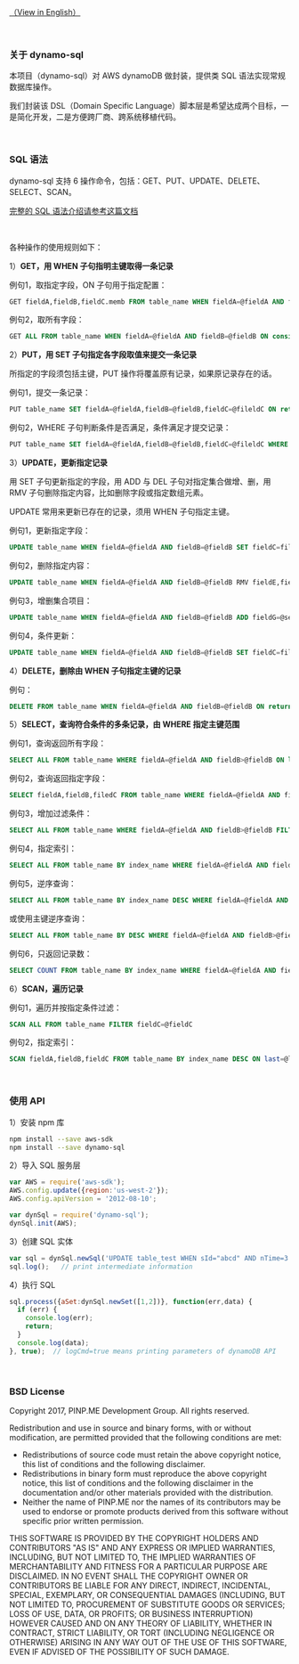 [（View in English）](README.md)

&nbsp;

### 关于 dynamo-sql

本项目（dynamo-sql）对 AWS dynamoDB 做封装，提供类 SQL 语法实现常规数据库操作。

我们封装该 DSL（Domain Specific Language）脚本层是希望达成两个目标，一是简化开发，二是方便跨厂商、跨系统移植代码。

&nbsp;

### SQL 语法

dynamo-sql 支持 6 操作命令，包括：GET、PUT、UPDATE、DELETE、SELECT、SCAN。

[完整的 SQL 语法介绍请参考这篇文档](https://pinp.github.io/product-blogs/index.html?page=D171220-02.txt)

&nbsp;

各种操作的使用规则如下：

1）**GET，用 WHEN 子句指明主键取得一条记录**

例句1，取指定字段，ON 子句用于指定配置：

``` sql
GET fieldA,fieldB,fieldC.memb FROM table_name WHEN fieldA=@fieldA AND fieldB=@fieldB ON consistent=TRUE
```

例句2，取所有字段：

``` sql
GET ALL FROM table_name WHEN fieldA=@fieldA AND fieldB=@fieldB ON consistent=TRUE
```

2）**PUT，用 SET 子句指定各字段取值来提交一条记录**

所指定的字段须包括主键，PUT 操作将覆盖原有记录，如果原记录存在的话。

例句1，提交一条记录：

``` sql
PUT table_name SET fieldA=@fieldA,fieldB=@fieldB,fieldC=@fileldC ON return="ALL_OLD"
```

例句2，WHERE 子句判断条件是否满足，条件满足才提交记录：

``` sql
PUT table_name SET fieldA=@fieldA,fieldB=@fieldB,fieldC=@fileldC WHERE attribute_exists(fieldD)
```

3）**UPDATE，更新指定记录**

用 SET 子句更新指定的字段，用 ADD 与 DEL 子句对指定集合做增、删，用 RMV 子句删除指定内容，比如删除字段或指定数组元素。

UPDATE 常用来更新已存在的记录，须用 WHEN 子句指定主键。

例句1，更新指定字段：

``` sql
UPDATE table_name WHEN fieldA=@fieldA AND fieldB=@fieldB SET fieldC=fileldC+@count, fieldD=@fieldD ON return="ALL_OLD"
```

例句2，删除指定内容：

``` sql
UPDATE table_name WHEN fieldA=@fieldA AND fieldB=@fieldB RMV fieldE,fieldF[0] ON return="ALL_OLD"
```

例句3，增删集合项目：

``` sql
UPDATE table_name WHEN fieldA=@fieldA AND fieldB=@fieldB ADD fieldG=@set1,fieldH.memb=@set2 DEL fieldH=@set3 ON return="ALL_NEW"
```

例句4，条件更新：

``` sql
UPDATE table_name WHEN fieldA=@fieldA AND fieldB=@fieldB SET fieldC=fileldC+@count, fieldD=@fieldD WHERE fieldC<@count"
```

4）**DELETE，删除由 WHEN 子句指定主键的记录**

例句：

``` sql
DELETE FROM table_name WHEN fieldA=@fieldA AND fieldB=@fieldB ON return="ALL_OLD"
```

5）**SELECT，查询符合条件的多条记录，由 WHERE 指定主键范围**

例句1，查询返回所有字段：

``` sql
SELECT ALL FROM table_name WHERE fieldA=@fieldA AND fieldB>@fieldB ON limit=20
```

例句2，查询返回指定字段：

``` sql
SELECT fieldA,fieldB,filedC FROM table_name WHERE fieldA=@fieldA AND fieldB>@fieldB ON limit=20
```

例句3，增加过滤条件：

``` sql
SELECT ALL FROM table_name WHERE fieldA=@fieldA AND fieldB>@fieldB FILTER fieldC=@fieldC
```

例句4，指定索引：

``` sql
SELECT ALL FROM table_name BY index_name WHERE fieldA=@fieldA AND fieldB>@fieldB
```

例句5，逆序查询：

``` sql
SELECT ALL FROM table_name BY index_name DESC WHERE fieldA=@fieldA AND fieldB>@fieldB
```

或使用主键逆序查询：

``` sql
SELECT ALL FROM table_name BY DESC WHERE fieldA=@fieldA AND fieldB>@fieldB
```

例句6，只返回记录数：

``` sql
SELECT COUNT FROM table_name BY index_name WHERE fieldA=@fieldA AND fieldB>@fieldB
```

6）**SCAN，遍历记录**

例句1，遍历并按指定条件过滤：

``` sql
SCAN ALL FROM table_name FILTER fieldC=@fieldC
```

例句2，指定索引：

``` sql
SCAN fieldA,fieldB,fieldC FROM table_name BY index_name DESC ON last=@last,limit=20
```

&nbsp;

### 使用 API

1）安装 npm 库

``` bash
npm install --save aws-sdk
npm install --save dynamo-sql
```

2）导入 SQL 服务层

``` js
var AWS = require('aws-sdk');
AWS.config.update({region:'us-west-2'});
AWS.config.apiVersion = '2012-08-10';

var dynSql = require('dynamo-sql');
dynSql.init(AWS);
```

3）创建 SQL 实体

``` js
var sql = dynSql.newSql('UPDATE table_test WHEN sId="abcd" AND nTime=3 ADD mValue.aSet=@aSet ON return="ALL_NEW"');
sql.log();   // print intermediate information
```

4）执行 SQL

``` js
sql.process({aSet:dynSql.newSet([1,2])}, function(err,data) {
  if (err) {
    console.log(err);
    return;
  }
  console.log(data);
}, true);  // logCmd=true means printing parameters of dynamoDB API
```

&nbsp;

### BSD License

Copyright 2017, PINP.ME Development Group. All rights reserved.

Redistribution and use in source and binary forms, with or without
modification, are permitted provided that the following conditions
are met:

  - Redistributions of source code must retain the above copyright
    notice, this list of conditions and the following disclaimer.
  - Redistributions in binary form must reproduce the above
    copyright notice, this list of conditions and the following
    disclaimer in the documentation and/or other materials provided
    with the distribution.
  - Neither the name of PINP.ME nor the names of its contributors 
    may be used to endorse or promote products derived from this 
    software without specific prior written permission.

THIS SOFTWARE IS PROVIDED BY THE COPYRIGHT HOLDERS AND CONTRIBUTORS
"AS IS" AND ANY EXPRESS OR IMPLIED WARRANTIES, INCLUDING, BUT NOT
LIMITED TO, THE IMPLIED WARRANTIES OF MERCHANTABILITY AND FITNESS FOR
A PARTICULAR PURPOSE ARE DISCLAIMED. IN NO EVENT SHALL THE COPYRIGHT
OWNER OR CONTRIBUTORS BE LIABLE FOR ANY DIRECT, INDIRECT, INCIDENTAL,
SPECIAL, EXEMPLARY, OR CONSEQUENTIAL DAMAGES (INCLUDING, BUT NOT
LIMITED TO, PROCUREMENT OF SUBSTITUTE GOODS OR SERVICES; LOSS OF USE,
DATA, OR PROFITS; OR BUSINESS INTERRUPTION) HOWEVER CAUSED AND ON ANY
THEORY OF LIABILITY, WHETHER IN CONTRACT, STRICT LIABILITY, OR TORT
(INCLUDING NEGLIGENCE OR OTHERWISE) ARISING IN ANY WAY OUT OF THE USE
OF THIS SOFTWARE, EVEN IF ADVISED OF THE POSSIBILITY OF SUCH DAMAGE.
